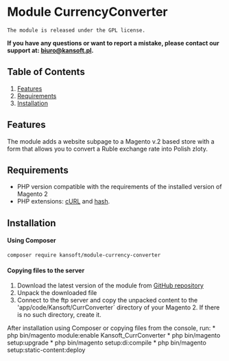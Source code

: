 # Module CurrencyConverter
``The module is released under the GPL license.``

**If you have any questions or want to report a mistake, please contact our support at: biuro@kansoft.pl.**


## Table of Contents

1. [Features](#features)
1. [Requirements](#requirements)
1. [Installation](#installation)



## Features
The module adds a website subpage to a Magento v.2 based store with a form that allows you to convert a Ruble exchange rate into Polish zloty.


## Requirements


* PHP version compatible with the requirements of the installed version of Magento 2
* PHP extensions: [cURL][ext2] and [hash][ext3].

## Installation

#### Using Composer
`composer require kansoft/module-currency-converter`

#### Copying files to the server
 1. Download the latest version of the module from [GitHub repository][ext1]
 1. Unpack the downloaded file
 1. Connect to the ftp server and copy the unpacked content to the 'app/code/Kansoft/CurrConverter` directory of your Magento 2. If there is no such directory, create it.
 
 After installation using Composer or copying files from the console, run:
     * php bin/magento module:enable Kansoft_CurrConverter
     * php bin/magento setup:upgrade
     * php bin/magento setup:di:compile
     * php bin/magento setup:static-content:deploy


<!--external links:-->
[ext1]: https://github.com/kansoft/currency-converter
[ext2]: http://php.net/manual/en/book.curl.php
[ext3]: http://php.net/manual/en/book.hash.php